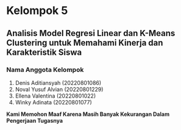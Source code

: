 # Kelompok 5 #
## Analisis Model Regresi Linear dan K-Means Clustering untuk Memahami Kinerja dan Karakteristik Siswa ##
### Nama Anggota Kelompok ###
1. Denis Aditiansyah (20220801086)
2. Noval Yusuf Alvian (20220801229)
3. Ellena Valentina (20220801022)
4. Winky Adinata (20220801077)

**Kami Memohon Maaf Karena Masih Banyak Kekurangan Dalam Pengerjaan Tugasnya**
